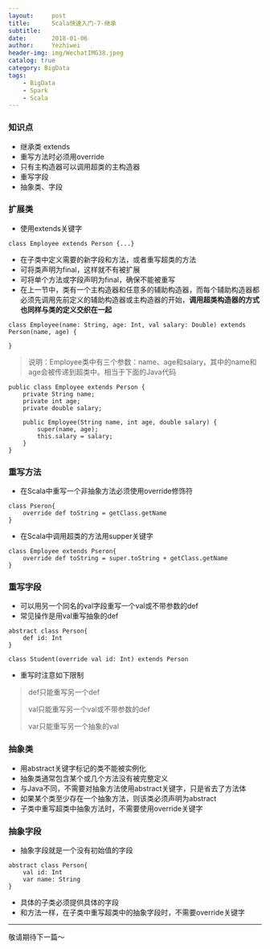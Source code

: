 ```yaml
---
layout:     post
title:      Scala快速入门-7-继承
subtitle:   
date:       2018-01-06
author:     Yezhiwei
header-img: img/WechatIMG38.jpeg
catalog: true
category: BigData
tags:
    - BigData
    - Spark
    - Scala
---
```


### 知识点

* 继承类 extends
* 重写方法时必须用override
* 只有主构造器可以调用超类的主构造器
* 重写字段
* 抽象类、字段

### 扩展类

* 使用extends关键字

```
class Employee extends Person {...}
```

* 在子类中定义需要的新字段和方法，或者重写超类的方法
* 可将类声明为final，这样就不有被扩展
* 可将单个方法或字段声明为final，确保不能被重写
* 在上一节中，类有一个主构造器和任意多的辅助构造器，而每个辅助构造器都必须先调用先前定义的辅助构造器或主构造器的开始，**调用超类构造器的方式也同样与类的定义交织在一起**

```
class Employee(name: String, age: Int, val salary: Double) extends Person(name, age) {

}
```

> 说明：Employee类中有三个参数：name、age和salary，其中的name和age会被传递到超类中。相当于下面的Java代码

```
public class Employee extends Person {
	private String name;
	private int age;
	private double salary;
	
	public Employee(String name, int age, double salary) {
		super(name, age);
		this.salary = salary;
	}
}
```

### 重写方法

* 在Scala中重写一个非抽象方法必须使用override修饰符

```
class Pseron{
	override def toString = getClass.getName
}
```

* 在Scala中调用超类的方法用supper关键字

```
class Employee extends Pseron{
	override def toString = super.toString + getClass.getName
}
```

### 重写字段

* 可以用另一个同名的val字段重写一个val或不带参数的def
* 常见操作是用val重写抽象的def

```
abstract class Person{
	def id: Int
}

class Student(override val id: Int) extends Person
```

* 重写时注意如下限制

> def只能重写另一个def
> 
> val只能重写另一个val或不带参数的def
> 
> var只能重写另一个抽象的val
>


### 抽象类

* 用abstract关键字标记的类不能被实例化
* 抽象类通常包含某个或几个方法没有被完整定义
* 与Java不同，不需要对抽象方法使用abstract关键字，只是省去了方法体
* 如果某个类至少存在一个抽象方法，则该类必须声明为abstract
* 子类中重写超类中抽象方法时，不需要使用override关键字

### 抽象字段

* 抽象字段就是一个没有初始值的字段

```
abstract class Person{
	val id: Int
	var name: String
}
```

* 具体的子类必须提供具体的字段
* 和方法一样，在子类中重写超类中的抽象字段时，不需要override关键字

***

敬请期待下一篇～






